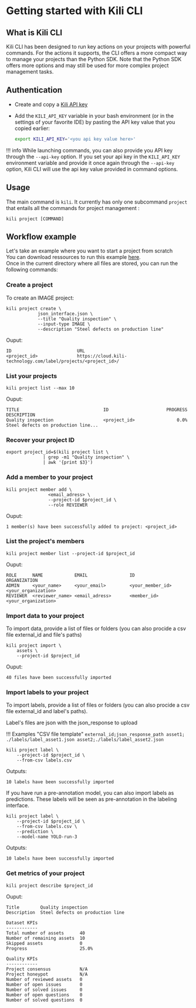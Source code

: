 # Getting started with Kili CLI

## What is Kili CLI

Kili CLI has been designed to run key actions on your projects with powerful commands.
For the actions it supports, the CLI offers a more compact way to manage your projects than the Python SDK. Note that the Python SDK offers more options and may still be used for more complex project management tasks.

## Authentication

- Create and copy a [Kili API key](https://docs.kili-technology.com/docs/creating-an-api-key)
- Add the `KILI_API_KEY` variable in your bash environment (or in the settings of your favorite IDE) by pasting the API key value that you copied earlier:

  ```bash
  export KILI_API_KEY='<you api key value here>'
  ```

!!! info
    While launching commands, you can also provide you API key through the `--api-key` option. If you set your api key in the `KILI_API_KEY` environment variable and provide it once again through the `--api-key` option, Kili CLI will use the api key value provided in command options.

## Usage

The main command is `kili`. It currently has only one subcommand `project` that entails all the commands for project management :

```
kili project [COMMAND]
```

## Workflow example

Let's take an example where you want to start a project from scratch <br>
You can download ressources to run this example [here](https://storage.googleapis.com/kili-machine-learning-web/cli/CLI_Demo_Ressources.zip).<br>
Once in the current directory where all files are stored, you can run the following commands:

### Create a project

To create an IMAGE project:

```
kili project create \
            json_interface.json \
            --title "Quality inspection" \
            --input-type IMAGE \
            --description "Steel defects on production line"
```

Ouput:

```
ID                         URL
<project_id>               https://cloud.kili-technology.com/label/projects/<project_id>/
```

### List your projects

```
kili project list --max 10
```

Ouput:

```
TITLE                                ID                      PROGRESS  DESCRIPTION
Quality inspection                   <project_id>                0.0%  Steel defects on production line...
```

### Recover your project ID

```
export project_id=$(kili project list \
              | grep -m1 "Quality inspection" \
              | awk '{print $3}')
```

### Add a member to your project

```
kili project member add \
                <email_adress> \
                --project-id $project_id \
                --role REVIEWER
```

Ouput:

```
1 member(s) have been successfully added to project: <project_id>
```

### List the project's members

```
kili project member list --project-id $project_id
```

Ouput:

```
ROLE      NAME            EMAIL                ID                         ORGANIZATION
ADMIN     <your_name>     <your_email>         <your_member_id>           <your_organization>
REVIEWER  <reviewer_name> <email_adress>       <member_id>                <your_organization>
```

### Import data to your project

To import data, provide a list of files or folders (you can also procide a csv file external_id and file's paths)

```
kili project import \
    assets \
    --project-id $project_id
```

Ouput:

```
40 files have been successfully imported
```

### Import labels to your project

To import labels, provide a list of files or folders (you can also procide a csv file external_id and label's paths).

Label's files are json with the json_response to upload

!!! Examples "CSV file template"
    ```
    external_id;json_response_path
    asset1; ./labels/label_asset1.json
    asset2;./labels/label_asset2.json
    ```

```
kili project label \
    --project-id $project_id \
    --from-csv labels.csv
```

Outputs:

```
10 labels have been successfully imported
```

If you have run a pre-annotation model, you can also import labels as predictions.
These labels will be seen as pre-annotation in the labeling interface.

```
kili project label \
    --project-id $project_id \
    --from-csv labels.csv \
    --prediction \
    --model-name YOLO-run-3
```

Outputs:

```
10 labels have been successfully imported
```

### Get metrics of your project

```
kili project describe $project_id
```

Ouput:

```
Title        Quality inspection
Description  Steel defects on production line

Dataset KPIs
------------
Total number of assets      40
Number of remaining assets  10
Skipped assets              0
Progress                    25.0%

Quality KPIs
------------
Project consensus           N/A
Project honeypot            N/A
Number of reviewed assets   0
Number of open issues       0
Number of solved issues     0
Number of open questions    0
Number of solved questions  0
```
